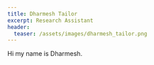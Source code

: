 ```yaml
---
title: Dharmesh Tailor
excerpt: Research Assistant
header:
  teaser: /assets/images/dharmesh_tailor.png
---
```


Hi my name is Dharmesh.
